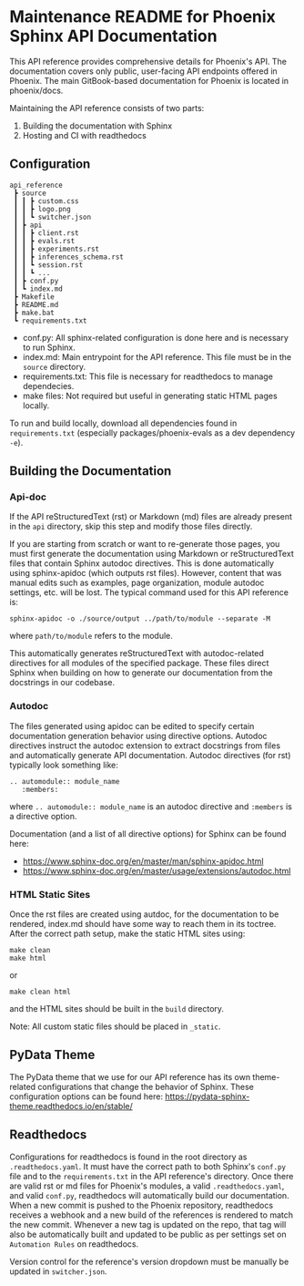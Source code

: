 # Maintenance README for Phoenix Sphinx API Documentation

This API reference provides comprehensive details for Phoenix's API. The documentation covers only public, user-facing API endpoints offered in Phoenix. The main GitBook-based documentation for Phoenix is located in phoenix/docs.

Maintaining the API reference consists of two parts:

1. Building the documentation with Sphinx
2. Hosting and CI with readthedocs

## Configuration

```
api_reference
 ┣ source
 ┃ ┃ ┣ custom.css
 ┃ ┃ ┣ logo.png
 ┃ ┃ ┗ switcher.json
 ┃ ┣ api
 ┃ ┃ ┣ client.rst
 ┃ ┃ ┣ evals.rst
 ┃ ┃ ┣ experiments.rst
 ┃ ┃ ┣ inferences_schema.rst
 ┃ ┃ ┗ session.rst
 ┃ ┃ ┗ ...
 ┃ ┣ conf.py
 ┃ ┗ index.md
 ┣ Makefile
 ┣ README.md
 ┣ make.bat
 ┗ requirements.txt
```

- conf.py: All sphinx-related configuration is done here and is necessary to run Sphinx.
- index.md: Main entrypoint for the API reference. This file must be in the `source` directory.
- requirements.txt: This file is necessary for readthedocs to manage dependecies.
- make files: Not required but useful in generating static HTML pages locally.

To run and build locally, download all dependencies found in `requirements.txt` (especially packages/phoenix-evals as a dev dependency `-e`).

## Building the Documentation

### Api-doc

If the API reStructuredText (rst) or Markdown (md) files are already present in the `api` directory, skip this step and modify those files directly.

If you are starting from scratch or want to re-generate those pages, you must first generate the documentation using Markdown or reStructuredText files that contain Sphinx autodoc directives. This is done automatically using sphinx-apidoc (which outputs rst files). However, content that was manual edits such as examples, page organization, module autodoc settings, etc. will be lost. The typical command used for this API reference is:

```
sphinx-apidoc -o ./source/output ../path/to/module --separate -M
```

where `path/to/module` refers to the module.

This automatically generates reStructuredText with autodoc-related directives for all modules of the specified package. These files direct Sphinx when building on how to generate our documentation from the docstrings in our codebase.

### Autodoc

The files generated using apidoc can be edited to specify certain documentation generation behavior using directive options. Autodoc directives instruct the autodoc extension to extract docstrings from files and automatically generate API documentation. Autodoc directives (for rst) typically look something like:

```
.. automodule:: module_name
   :members:
```

where `.. automodule:: module_name` is an autodoc directive and `:members` is a directive option.

Documentation (and a list of all directive options) for Sphinx can be found here:

- https://www.sphinx-doc.org/en/master/man/sphinx-apidoc.html
- https://www.sphinx-doc.org/en/master/usage/extensions/autodoc.html

### HTML Static Sites

Once the rst files are created using autdoc, for the documentation to be rendered, index.md should have some way to reach them in its toctree. After the correct path setup, make the static HTML sites using:

```
make clean
make html
```

or

```
make clean html
```

and the HTML sites should be built in the `build` directory.

Note: All custom static files should be placed in `_static`.

## PyData Theme

The PyData theme that we use for our API reference has its own theme-related configurations that change the behavior of Sphinx. These configuration options can be found here: https://pydata-sphinx-theme.readthedocs.io/en/stable/

## Readthedocs

Configurations for readthedocs is found in the root directory as `.readthedocs.yaml`. It must have the correct path to both Sphinx's `conf.py` file and to the `requirements.txt` in the API reference's directory. Once there are valid rst or md files for Phoenix's modules, a valid `.readthedocs.yaml`, and valid `conf.py`, readthedocs will automatically build our documentation. When a new commit is pushed to the Phoenix repository, readthedocs receives a webhook and a new build of the references is rendered to match the new commit. Whenever a new tag is updated on the repo, that tag will also be automatically built and updated to be public as per settings set on `Automation Rules` on readthedocs.

Version control for the reference's version dropdown must be manually be updated in `switcher.json`.
